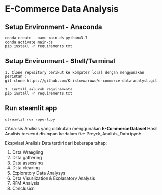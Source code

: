 # E-Commerce Data Analysis


## Setup Environment - Anaconda
```
conda create --name main-ds python=3.7
conda activate main-ds
pip install -r requirements.txt
```

## Setup Environment - Shell/Terminal
```
1. Clone repository berikut ke komputer lokal dengan menggunakan perintah :
git clone https://github.com/Kristovwaruwu/e-commerce-data-analyst.git

2. Install seluruh requirements
pip install -r requirements.txt
```

## Run steamlit app
```
streamlit run report.py
```
#Analisis
Analisis yang dilakukan menggunakan **E-Commerce Dataset**
Hasil Analisis tersebut disimpan ke dalam file: Proyek_Analisis_Data.ipynb


Ekspolasi Analisis Data terdiri dari beberapa tahap:
1. Data Wrangling
2. Data gathering
3. Data assessing
4. Data cleaning
5. Exploratory Data Analysys
6. Data Visualization & Explanatory Analysis
7. RFM Analysis
8. Conclusion